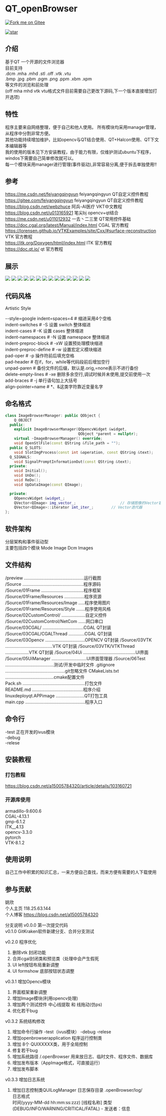 # QT_openBrowser
[![Fork me on Gitee](https://gitee.com/yaoxin001/openBrowser/widgets/widget_6.svg)](https://gitee.com/yaoxin001/openBrowser)

[![star](https://gitee.com/yaoxin001/openBrowser/badge/star.svg?theme=gray)](https://gitee.com/yaoxin001/openBrowser/stargazers)   

## 介绍
基于QT      一个开源的文件浏览器  
目前支持  
.dcm .mha .mhd 
.stl .off .vtk  .vtu  
.bmp .jpg .pbm .pgm .png .ppm .xbm .xpm  
等文件的浏览和前处理  
(off mha mhd vtk vtu格式文件目前需要自己更改下源码,下一个版本直接增加打开选项)


## 特性
程序主要来自网络整理，便于自己和他人使用。 
所有模块均采用manager管理，从程序中分割非常方便。  
其他功能持续增加维护，比如opencv与QT结合使用、QT+Halcon使用、QT下文本编辑器等  
我的使用的版本见下方安装教程，由于能力有限，仅维护测试ubuntu下程序，windos下需要自己简单修改就可以。  
每一个模块采用manager进行管理(事件驱动),非常容易分离,便于拆去单独使用!!  

## 参考  
https://me.csdn.net/feiyangqingyun   feiyangqingyun   QT自定义控件教程   
https://gitee.com/feiyangqingyun   feiyangqingyun   QT自定义控件教程     
https://blog.csdn.net/webzhuce  阿兵-AI医疗  VKT中文教程  
https://blog.csdn.net/u013165921 笔尖bj opencv+qt结合   
https://me.csdn.net/u011012932  一去丶二三里   QT常用控件基础  
https://doc.cgal.org/latest/Manual/index.html  CGAL 官方教程  
https://lorensen.github.io/VTKExamples/site/Cxx/#surface-reconstruction  VTK  官方教程  
https://itk.org/Doxygen/html/index.html  ITK  官方教程  
https://doc.qt.io/ qt 官方教程  

## 展示
![](https://gitee.com/yaoxin001/openBrowser/raw/master/preview/001.png)
![](https://gitee.com/yaoxin001/openBrowser/raw/master/preview/002.png)
![](https://gitee.com/yaoxin001/openBrowser/raw/master/preview/003.png)
![](https://gitee.com/yaoxin001/openBrowser/raw/master/preview/004.png)
![](https://gitee.com/yaoxin001/openBrowser/raw/master/preview/005.png)
![](https://gitee.com/yaoxin001/openBrowser/raw/master/preview/006.png)
![](https://gitee.com/yaoxin001/openBrowser/raw/master/preview/007.png)
![](https://gitee.com/yaoxin001/openBrowser/raw/master/preview/008.png)
![](https://gitee.com/yaoxin001/openBrowser/raw/master/preview/009.png)
![](https://gitee.com/yaoxin001/openBrowser/raw/master/preview/010.png)
![](https://gitee.com/yaoxin001/openBrowser/raw/master/preview/011.png)
![](https://gitee.com/yaoxin001/openBrowser/raw/master/preview/012.png)
![](https://gitee.com/yaoxin001/openBrowser/raw/master/preview/013.png)
![](https://gitee.com/yaoxin001/openBrowser/raw/master/preview/014.png)


## 代码风格
Artistic Style

--style=google
indent=spaces=4	          # 缩进采用4个空格  
indent-switches           # -S  设置 switch 整体缩进  
indent-cases 	          # -K  设置 cases 整体缩进  
indent-namespaces         # -N  设置 namespace 整体缩进  
indent-preproc-block      # -xW 设置预处理模块缩进  
indent-preproc-define     # -w  设置宏定义模块缩进  
pad-oper                  # -p  操作符前后填充空格  
pad-header                # 在if，for，while等代码段前后增加空行  
unpad-paren               # 备份文件的后缀，默认是.orig,=none表示不进行备份  
delete-empty-lines        # -xe 删除多余空行,调试时候并未使用,提交前使用一次  
add-braces                # -j  单行语句加上大括号  
align-pointer=name        # *、&这类字符靠近变量名字  

## 命名格式
```cpp
class ImageBrowserManager: public QObject {
    Q_OBJECT
  public:
    explicit ImageBrowserManager(QOpencvWidget &widget,
                                 QObject *parent = nullptr);
    virtual ~ImageBrowserManager() override;
    void OpenStlFile(const QString &file_path = "");
  public Q_SLOTS:
    void SlotImgProcess(const int &operation, const QString &text);
  Q_SIGNALS:
    void SignalPromptInformationOut(const QString &text);
  private:
    void Initial();
    void UnDo();
    void ReDo();
    void UpDataImage(const QImage);

  private:
    QOpencvWidget &widget_;
    QVector<QImage> img_vector_;	                // 存储图像的Vector容器
    QVector<QImage>::iterator imt_iter_;		// Vector迭代器
};
```

## 软件架构
分层架构和事件驱动型  
主要包括四个模块 
Mode 
Image 
Dcm 
Images


## 文件结构  
/preview  ................................................运行截图  
/Source   .................................................程序源码  
/Source/01Frame  ..................................程序框架  
/Source/01Frame/Resources  ................程序资源  
/Source/01Frame/Resources/Image  .....程序使用图片  
/Source/01Frame/Resources/Style  .......程序使用风格  
/Source/02CustomControl/  ...................自定义控件  
/Source/02CustomControl/NetCom ......网口串口   
/Source/03CGAL/  .................................CGAL QT封装  
/Source/03CGAL/CGALThread  .............CGAL QT封装  
/Source/03Opencv  ................................OPENCV QT封装
/Source/03VTK  ......................................VTK QT封装
/Source/03VTK/VTKThread  ...................VTK QT封装
/Source/04Ui  ..........................................UI界面
/Source/05UiManager  ............................UI界面管理器
/Source/06Test  .......................................测试/开发中临时文件
.gitignore  ................................................git忽略文件
CMakeLists.txt  .......................................cmake配置文件  
Pack.sh  ..................................................打包文件  
README.md .........................................程序介绍  
linuxdeployqt.APPimage  .......................QT打包工具  
main.cpp  ................................................程序入口  


## 命令行
-test  正在开发的ivus模块     
-debug  
-relese  

## 安装教程

### 打包教程  
https://blog.csdn.net/a15005784320/article/details/103160721

### 开源库使用  
armadillo-9.600.6  
CGAL-4.13.1  
gmp-6.1.2  
ITK__4.13  
opencv-3.3.0  
pytorch  
VTK-8.1.2  

## 使用说明

自己工作中积累的知识汇总，一来方便自己查找，而来方便有需要的人下载使用

## 参与贡献

姚欣  
个人主页 118.25.63.144  
个人博客 https://blog.csdn.net/a15005784320   

分支说明 
v0.0.0  第一次提交代码   
v0.1.0  GitKraken软件新建分支、合并分支测试  

v0.2.0  程序优化  
1. 删除vtk 封闭功能  
2. 合并cgal封闭类和预览类（处理中会产生假死  
3. UI left按钮布局重新调整  
4. UI formshow 底部按钮状态调整  

v0.3.1  增加Opencv模块  
1. 界面框架重新调整
2. 增加Image模块(利用opencv处理)
3. 增加两个测试控件  中心线提取  和 线拖动(仿ps)
4. 优化若干bug

v0.3.2  系统结构修改 
1. 增加命令行操作  -test（ivus模块）   -debug   -relese
2. 增加openbrowserapplication  程序运行控制类
3. 增加 8个 QUIXXXXX类，用于全局控制
4. 修复若干bug
5. 增加系统路径   /.openBrowser  用来放日志、临时文件、程序文件、数据库
6. 增加发布版本（AppImage格式，可直接运行）
7. 增加发布脚本

v0.3.3  增加日志系统 
1. 增加日志控制类QUILogManager  日志保存目录 .openBrowser/log/  
日志格式  
时间(yyyy-MM-dd hh:mm:ss:zzz) [线程名称]  类型(DEBUG/INFO/WARNING/CRITICAL/FATAL) - 
发送者：信息


